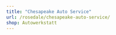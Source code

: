 ```yaml
---
title: "Chesapeake Auto Service"
url: /rosedale/chesapeake-auto-service/
shop: Autowerkstatt
---
```

